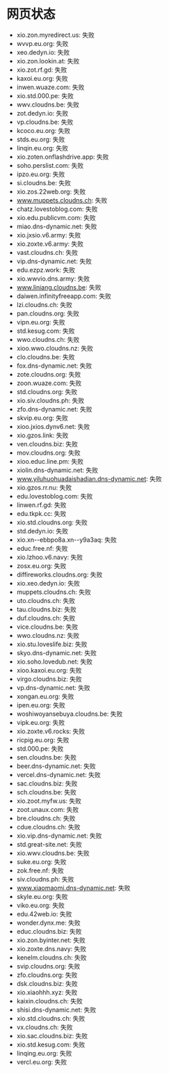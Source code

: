 # 网页状态
- xio.zon.myredirect.us: 失败
- wvvp.eu.org: 失败
- xeo.dedyn.io: 失败
- xio.zon.lookin.at: 失败
- xio.zot.rf.gd: 失败
- kaxoi.eu.org: 失败
- inwen.wuaze.com: 失败
- xio.std.000.pe: 失败
- wwv.cloudns.be: 失败
- zot.dedyn.io: 失败
- vp.cloudns.be: 失败
- kcoco.eu.org: 失败
- stds.eu.org: 失败
- linqin.eu.org: 失败
- xio.zoten.onflashdrive.app: 失败
- soho.perslist.com: 失败
- ipzo.eu.org: 失败
- si.cloudns.be: 失败
- xio.zos.22web.org: 失败
- www.muppets.cloudns.ch: 失败
- chatz.lovestoblog.com: 失败
- xio.edu.publicvm.com: 失败
- miao.dns-dynamic.net: 失败
- xio.jxsio.v6.army: 失败
- xio.zoxte.v6.army: 失败
- vast.cloudns.ch: 失败
- vip.dns-dynamic.net: 失败
- edu.ezpz.work: 失败
- xio.wwvio.dns.army: 失败
- www.liniang.cloudns.be: 失败
- daiwen.infinityfreeapp.com: 失败
- lzi.cloudns.ch: 失败
- pan.cloudns.org: 失败
- vipn.eu.org: 失败
- std.kesug.com: 失败
- wwo.cloudns.ch: 失败
- xioo.wwo.cloudns.nz: 失败
- clo.cloudns.be: 失败
- fox.dns-dynamic.net: 失败
- zote.cloudns.org: 失败
- zoon.wuaze.com: 失败
- std.cloudns.org: 失败
- xio.siv.cloudns.ph: 失败
- zfo.dns-dynamic.net: 失败
- skvip.eu.org: 失败
- xioo.jxios.dynv6.net: 失败
- xio.gzos.link: 失败
- ven.cloudns.biz: 失败
- mov.cloudns.org: 失败
- xioo.educ.line.pm: 失败
- xiolin.dns-dynamic.net: 失败
- www.yiluhuohuadaishadian.dns-dynamic.net: 失败
- xio.gzos.rr.nu: 失败
- edu.lovestoblog.com: 失败
- linwen.rf.gd: 失败
- edu.tkpk.cc: 失败
- xio.std.cloudns.org: 失败
- std.dedyn.io: 失败
- xio.xn--ebbpo8a.xn--y9a3aq: 失败
- educ.free.nf: 失败
- xio.lzhoo.v6.navy: 失败
- zosx.eu.org: 失败
- diffireworks.cloudns.org: 失败
- xio.xeo.dedyn.io: 失败
- muppets.cloudns.ch: 失败
- uto.cloudns.ch: 失败
- tau.cloudns.biz: 失败
- duf.cloudns.ch: 失败
- vice.cloudns.be: 失败
- wwo.cloudns.nz: 失败
- xio.stu.loveslife.biz: 失败
- skyo.dns-dynamic.net: 失败
- xio.soho.lovedub.net: 失败
- xioo.kaxoi.eu.org: 失败
- virgo.cloudns.biz: 失败
- vp.dns-dynamic.net: 失败
- xongan.eu.org: 失败
- ipen.eu.org: 失败
- woshiwoyansebuya.cloudns.be: 失败
- vipk.eu.org: 失败
- xio.zoxte.v6.rocks: 失败
- ricpig.eu.org: 失败
- std.000.pe: 失败
- sen.cloudns.be: 失败
- beer.dns-dynamic.net: 失败
- vercel.dns-dynamic.net: 失败
- sac.cloudns.biz: 失败
- sch.cloudns.be: 失败
- xio.zoot.myfw.us: 失败
- zoot.unaux.com: 失败
- bre.cloudns.ch: 失败
- cdue.cloudns.ch: 失败
- xio.vip.dns-dynamic.net: 失败
- std.great-site.net: 失败
- xio.wwv.cloudns.be: 失败
- suke.eu.org: 失败
- zok.free.nf: 失败
- siv.cloudns.ph: 失败
- www.xiaomaomi.dns-dynamic.net: 失败
- skyle.eu.org: 失败
- viko.eu.org: 失败
- edu.42web.io: 失败
- wonder.dynx.me: 失败
- educ.cloudns.biz: 失败
- xio.zon.byinter.net: 失败
- xio.zoxte.dns.navy: 失败
- kenelm.cloudns.ch: 失败
- svip.cloudns.org: 失败
- zfo.cloudns.org: 失败
- dsk.cloudns.biz: 失败
- xio.xiaohhh.xyz: 失败
- kaixin.cloudns.ch: 失败
- shisi.dns-dynamic.net: 失败
- xio.std.cloudns.ch: 失败
- vx.cloudns.ch: 失败
- xio.sac.cloudns.biz: 失败
- xio.std.kesug.com: 失败
- linqing.eu.org: 失败
- vercl.eu.org: 失败
